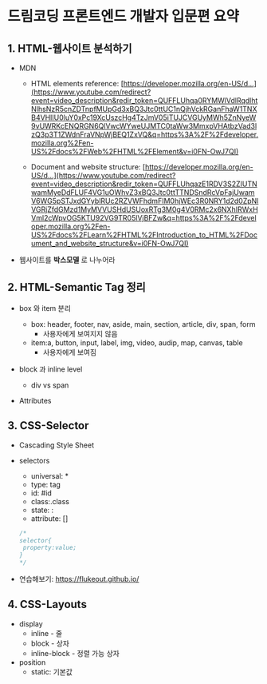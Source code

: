 # 드림코딩 프론트엔드 개발자 입문편 요약

## 1. HTML-웹사이트 분석하기

- MDN

  - HTML elements reference: [https://developer.mozilla.org/en-US/d...](https://www.youtube.com/redirect?event=video_description&redir_token=QUFFLUhqa0RYMWlVdlRqdlhtNlhsNzR5cnZDTnpfMUpGd3xBQ3Jtc0ttUC1nQjhVckRGanFhaW1TNXB4VHlIU0luY0xPc19XcUszcHg4TzJmV05iTUJCVGUyMWh5ZnNyeW9vUWRKcENQRGN6QlVwcWYweUJMTC0taWw3MmxpVHAtbzVad3lzQ3p3T1ZWdnFraVNpWjBEQ1ZxVQ&q=https%3A%2F%2Fdeveloper.mozilla.org%2Fen-US%2Fdocs%2FWeb%2FHTML%2FElement&v=i0FN-OwJ7QI) 

  - Document and website structure: [https://developer.mozilla.org/en-US/d...](https://www.youtube.com/redirect?event=video_description&redir_token=QUFFLUhqazE1RDV3S2ZIUTNwamMyeDdFLUF4VG1uOWhvZ3xBQ3Jtc0ttTTNDSndRcVpFajUwamV6WG5pSTJxdGYyblRUc2RZVWFhdmFIM0hjWEc3R0NRY1d2d0ZpNlVGRjZfdGMzd1MyMVVUSHdUSUoxRTg3M0g4V0RMc2x6NXhIRWxHVml2cWpvOG5KTU92VG9TR05lVjBFZw&q=https%3A%2F%2Fdeveloper.mozilla.org%2Fen-US%2Fdocs%2FLearn%2FHTML%2FIntroduction_to_HTML%2FDocument_and_website_structure&v=i0FN-OwJ7QI)

- 웹사이트를 **박스모델** 로 나누어라



## 2. HTML-Semantic Tag 정리

- box 와 item 분리
  - box: header, footer, nav, aside, main, section, article, div, span, form
    - 사용자에게 보여지지 않음
  - item:a, button, input, label, img, video, audip, map, canvas, table
    - 사용자에게 보여짐
- block 과 inline level
  - div vs span

- Attributes



## 3. CSS-Selector

- Cascading Style Sheet

- selectors

  - universal: *
  - type: tag
  - id: #id
  - class:.class
  - state: :
  - attribute: []
  
  ```css
  /*
  selector{
   property:value;
  }
  */
  ```

- 연습해보기: https://flukeout.github.io/



## 4. CSS-Layouts

- display
  - inline - 줄
  - block - 상자
  - inline-block - 정렬 가능 상자 
- position
  - static: 기본값 